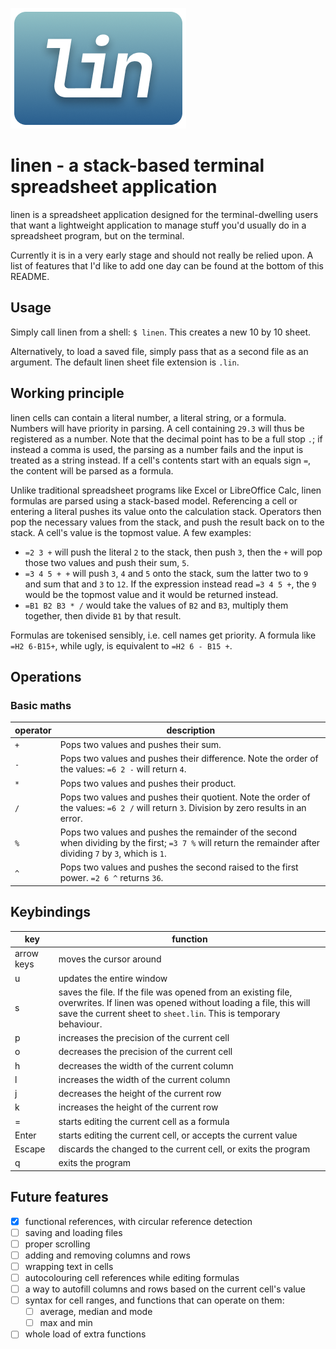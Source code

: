 ![linen logo](./linen_logo.png)

# linen - a stack-based terminal spreadsheet application

linen is a spreadsheet application designed for the terminal-dwelling users that want a lightweight application
to manage stuff you'd usually do in a spreadsheet program, but on the terminal.

Currently it is in a very early stage and should not really be relied upon. A list of features that I'd like to add one day can be found at the bottom of this README.

## Usage

Simply call linen from a shell: `$ linen`. This creates a new 10 by 10 sheet. 

Alternatively, to load a saved file, simply pass that as a second file as an argument. The default linen sheet file extension is `.lin`.

## Working principle

linen cells can contain a literal number, a literal string, or a formula. Numbers will have priority in parsing. A cell containing `29.3` will thus be registered as a number. Note that the decimal point has to be a full stop `.`; if instead a comma is used, the parsing as a number fails and the input is treated as a string instead. If a cell's contents start with an equals sign `=`, the content will be parsed as a formula.

Unlike traditional spreadsheet programs like Excel or LibreOffice Calc, linen formulas are parsed using a stack-based model. Referencing a cell or entering a literal pushes its value onto the calculation stack. Operators then pop the necessary values from the stack, and push the result back on to the stack. A cell's value is the topmost value. A few examples:

- `=2 3 +` will push the literal `2` to the stack, then push `3`, then the `+` will pop those two values and push their sum, `5`.
- `=3 4 5 + +` will push `3`, `4` and `5` onto the stack, sum the latter two to `9` and sum that and `3` to `12`. If the expression instead read `=3 4 5 +`, the `9` would be the topmost value and it would be returned instead.
- `=B1 B2 B3 * /` would take the values of `B2` and `B3`, multiply them together, then divide `B1` by that result.

Formulas are tokenised sensibly, i.e. cell names get priority. A formula like `=H2 6-B15+`, while ugly, is equivalent to `=H2 6 - B15 +`.

## Operations

### Basic maths

|operator|description|
|---|---|
|`+`|Pops two values and pushes their sum.|
|`-`|Pops two values and pushes their difference. Note the order of the values: `=6 2 -` will return `4`.|
|`*`|Pops two values and pushes their product.|
|`/`|Pops two values and pushes their quotient. Note the order of the values: `=6 2 /` will return `3`. Division by zero results in an error.|
|`%`|Pops two values and pushes the remainder of the second when dividing by the first; `=3 7 %` will return the remainder after dividing `7` by `3`, which is `1`.|
|`^`|Pops two values and pushes the second raised to the first power. `=2 6 ^` returns `36`.|


## Keybindings

|key|function|
|---|---|
|arrow keys|moves the cursor around|
|u|updates the entire window|
|s|saves the file. If the file was opened from an existing file, overwrites. If linen was opened without loading a file, this will save the current sheet to `sheet.lin`. This is temporary behaviour.|
|p|increases the precision of the current cell|
|o|decreases the precision of the current cell|
|h|decreases the width of the current column|
|l|increases the width of the current column|
|j|decreases the height of the current row|
|k|increases the height of the current row|
|=|starts editing the current cell as a formula|
|Enter|starts editing the current cell, or accepts the current value|
|Escape|discards the changed to the current cell, or exits the program|
|q|exits the program|

## Future features

- [x] functional references, with circular reference detection
- [ ] saving and loading files
- [ ] proper scrolling
- [ ] adding and removing columns and rows
- [ ] wrapping text in cells
- [ ] autocolouring cell references while editing formulas
- [ ] a way to autofill columns and rows based on the current cell's value
- [ ] syntax for cell ranges, and functions that can operate on them:
    - [ ] average, median and mode
    - [ ] max and min
- [ ] whole load of extra functions